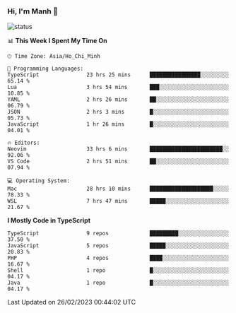 ### Hi, I'm Manh 👋

![status](https://badge.stateful.com/manhhn01/status.svg)

<!--START_SECTION:waka-->
📊 **This Week I Spent My Time On** 

```text
🕑︎ Time Zone: Asia/Ho_Chi_Minh

💬 Programming Languages: 
TypeScript               23 hrs 25 mins      ████████████████░░░░░░░░░   65.14 % 
Lua                      3 hrs 54 mins       ███░░░░░░░░░░░░░░░░░░░░░░   10.85 % 
YAML                     2 hrs 26 mins       ██░░░░░░░░░░░░░░░░░░░░░░░   06.79 % 
JSON                     2 hrs 3 mins        █░░░░░░░░░░░░░░░░░░░░░░░░   05.73 % 
JavaScript               1 hr 26 mins        █░░░░░░░░░░░░░░░░░░░░░░░░   04.01 % 

🔥 Editors: 
Neovim                   33 hrs 6 mins       ███████████████████████░░   92.06 % 
VS Code                  2 hrs 51 mins       ██░░░░░░░░░░░░░░░░░░░░░░░   07.94 % 

💻 Operating System: 
Mac                      28 hrs 10 mins      ████████████████████░░░░░   78.33 % 
WSL                      7 hrs 47 mins       █████░░░░░░░░░░░░░░░░░░░░   21.67 % 
```

**I Mostly Code in TypeScript** 

```text
TypeScript               9 repos             █████████░░░░░░░░░░░░░░░░   37.50 % 
JavaScript               5 repos             █████░░░░░░░░░░░░░░░░░░░░   20.83 % 
PHP                      4 repos             ████░░░░░░░░░░░░░░░░░░░░░   16.67 % 
Shell                    1 repo              █░░░░░░░░░░░░░░░░░░░░░░░░   04.17 % 
Java                     1 repo              █░░░░░░░░░░░░░░░░░░░░░░░░   04.17 % 
```




 Last Updated on 26/02/2023 00:44:02 UTC
<!--END_SECTION:waka-->
